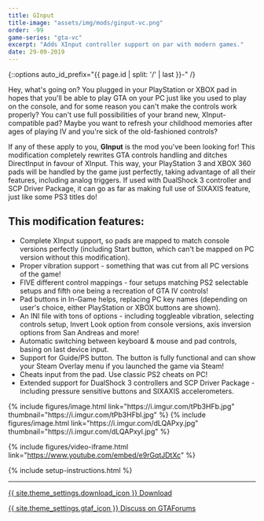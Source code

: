 ```yaml
---
title: GInput
title-image: "assets/img/mods/ginput-vc.png"
order: -99
game-series: "gta-vc"
excerpt: "Adds XInput controller support on par with modern games."
date: 29-09-2019
---
```


{::options auto_id_prefix="{{ page.id | split: '/' | last }}-" /}

Hey, what's going on? You plugged in your PlayStation or XBOX pad in hopes that you'll be able to play GTA on your PC just like you used to play on the console, and for some reason you can't make the controls work properly? You can't use full possibilities of your brand new, XInput-compatible pad? Maybe you want to refresh your childhood memories after ages of playing IV and you're sick of the old-fashioned controls?

If any of these apply to you, **GInput** is the mod you've been looking for! This modification completely rewrites GTA controls handling and ditches DirectInput in favour of XInput. This way, your PlayStation 3 and XBOX 360 pads will be handled by the game just perfectly, taking advantage of all their features, including analog triggers. If used with DualShock 3 controller and SCP Driver Package, it can go as far as making full use of SIXAXIS feature, just like some PS3 titles do!

## This modification features:
* Complete XInput support, so pads are mapped to match console versions perfectly (including Start button, which can't be mapped on PC version without this modification).
* Proper vibration support - something that was cut from all PC versions of the game!
* FIVE different control mappings - four setups matching PS2 selectable setups and fifth one being a recreation of GTA IV controls!
* Pad buttons in In-Game helps, replacing PC key names (depending on user's choice, either PlayStation or XBOX buttons are shown).
* An INI file with tons of options - including toggleable vibration, selecting controls setup, Invert Look option from console versions, axis inversion options from San Andreas and more!
* Automatic switching between keyboard & mouse and pad controls, basing on last device input.
* Support for Guide/PS button. The button is fully functional and can show your Steam Overlay menu if you launched the game via Steam!
* Cheats input from the pad. Use classic PS2 cheats on PC!
* Extended support for DualShock 3 controllers and SCP Driver Package - including pressure sensitive buttons and SIXAXIS accelerometers.

<div class="media-container small">
{% include figures/image.html link="https://i.imgur.com/tPb3HFb.jpg" thumbnail="https://i.imgur.com/tPb3HFbl.jpg" %}
{% include figures/image.html link="https://i.imgur.com/dLQAPxy.jpg" thumbnail="https://i.imgur.com/dLQAPxyl.jpg" %}
</div>

{% include figures/video-iframe.html link="https://www.youtube.com/embed/e9rGqtJDtXc" %}

{% include setup-instructions.html %}

***

<a href="https://silent.rockstarvision.com/uploads/GInputVC.zip" class="button">{{ site.theme_settings.download_icon }} Download</a>

<a href="https://gtaforums.com/topic/562765-ginput/" class="button forums" target="_blank">{{ site.theme_settings.gtaf_icon }} Discuss on GTAForums</a>
